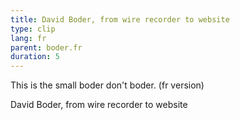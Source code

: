 ```yaml
---
title: David Boder, from wire recorder to website
type: clip
lang: fr
parent: boder.fr
duration: 5
---
```


This is the small boder don't boder. (fr version)

<!-- more -->
David Boder, from wire recorder to website
